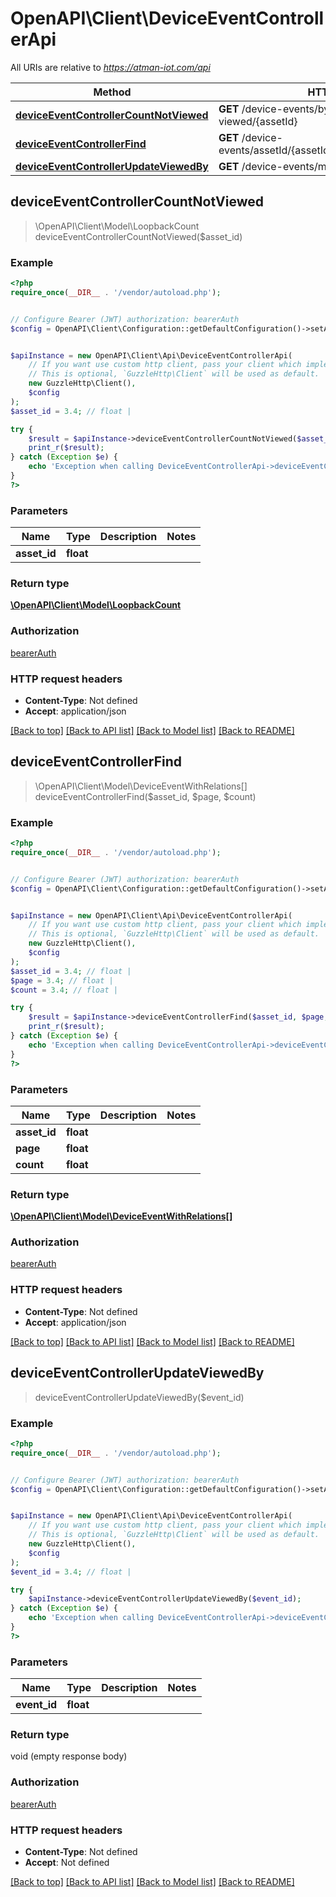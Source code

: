 # OpenAPI\Client\DeviceEventControllerApi

All URIs are relative to *https://atman-iot.com/api*

Method | HTTP request | Description
------------- | ------------- | -------------
[**deviceEventControllerCountNotViewed**](DeviceEventControllerApi.md#deviceEventControllerCountNotViewed) | **GET** /device-events/by-asset/count-not-viewed/{assetId} | 
[**deviceEventControllerFind**](DeviceEventControllerApi.md#deviceEventControllerFind) | **GET** /device-events/assetId/{assetId}/page/{page}/count/{count} | 
[**deviceEventControllerUpdateViewedBy**](DeviceEventControllerApi.md#deviceEventControllerUpdateViewedBy) | **GET** /device-events/mark-read/{eventId} | 



## deviceEventControllerCountNotViewed

> \OpenAPI\Client\Model\LoopbackCount deviceEventControllerCountNotViewed($asset_id)



### Example

```php
<?php
require_once(__DIR__ . '/vendor/autoload.php');


// Configure Bearer (JWT) authorization: bearerAuth
$config = OpenAPI\Client\Configuration::getDefaultConfiguration()->setAccessToken('YOUR_ACCESS_TOKEN');


$apiInstance = new OpenAPI\Client\Api\DeviceEventControllerApi(
    // If you want use custom http client, pass your client which implements `GuzzleHttp\ClientInterface`.
    // This is optional, `GuzzleHttp\Client` will be used as default.
    new GuzzleHttp\Client(),
    $config
);
$asset_id = 3.4; // float | 

try {
    $result = $apiInstance->deviceEventControllerCountNotViewed($asset_id);
    print_r($result);
} catch (Exception $e) {
    echo 'Exception when calling DeviceEventControllerApi->deviceEventControllerCountNotViewed: ', $e->getMessage(), PHP_EOL;
}
?>
```

### Parameters


Name | Type | Description  | Notes
------------- | ------------- | ------------- | -------------
 **asset_id** | **float**|  |

### Return type

[**\OpenAPI\Client\Model\LoopbackCount**](../Model/LoopbackCount.md)

### Authorization

[bearerAuth](../../README.md#bearerAuth)

### HTTP request headers

- **Content-Type**: Not defined
- **Accept**: application/json

[[Back to top]](#) [[Back to API list]](../../README.md#documentation-for-api-endpoints)
[[Back to Model list]](../../README.md#documentation-for-models)
[[Back to README]](../../README.md)


## deviceEventControllerFind

> \OpenAPI\Client\Model\DeviceEventWithRelations[] deviceEventControllerFind($asset_id, $page, $count)



### Example

```php
<?php
require_once(__DIR__ . '/vendor/autoload.php');


// Configure Bearer (JWT) authorization: bearerAuth
$config = OpenAPI\Client\Configuration::getDefaultConfiguration()->setAccessToken('YOUR_ACCESS_TOKEN');


$apiInstance = new OpenAPI\Client\Api\DeviceEventControllerApi(
    // If you want use custom http client, pass your client which implements `GuzzleHttp\ClientInterface`.
    // This is optional, `GuzzleHttp\Client` will be used as default.
    new GuzzleHttp\Client(),
    $config
);
$asset_id = 3.4; // float | 
$page = 3.4; // float | 
$count = 3.4; // float | 

try {
    $result = $apiInstance->deviceEventControllerFind($asset_id, $page, $count);
    print_r($result);
} catch (Exception $e) {
    echo 'Exception when calling DeviceEventControllerApi->deviceEventControllerFind: ', $e->getMessage(), PHP_EOL;
}
?>
```

### Parameters


Name | Type | Description  | Notes
------------- | ------------- | ------------- | -------------
 **asset_id** | **float**|  |
 **page** | **float**|  |
 **count** | **float**|  |

### Return type

[**\OpenAPI\Client\Model\DeviceEventWithRelations[]**](../Model/DeviceEventWithRelations.md)

### Authorization

[bearerAuth](../../README.md#bearerAuth)

### HTTP request headers

- **Content-Type**: Not defined
- **Accept**: application/json

[[Back to top]](#) [[Back to API list]](../../README.md#documentation-for-api-endpoints)
[[Back to Model list]](../../README.md#documentation-for-models)
[[Back to README]](../../README.md)


## deviceEventControllerUpdateViewedBy

> deviceEventControllerUpdateViewedBy($event_id)



### Example

```php
<?php
require_once(__DIR__ . '/vendor/autoload.php');


// Configure Bearer (JWT) authorization: bearerAuth
$config = OpenAPI\Client\Configuration::getDefaultConfiguration()->setAccessToken('YOUR_ACCESS_TOKEN');


$apiInstance = new OpenAPI\Client\Api\DeviceEventControllerApi(
    // If you want use custom http client, pass your client which implements `GuzzleHttp\ClientInterface`.
    // This is optional, `GuzzleHttp\Client` will be used as default.
    new GuzzleHttp\Client(),
    $config
);
$event_id = 3.4; // float | 

try {
    $apiInstance->deviceEventControllerUpdateViewedBy($event_id);
} catch (Exception $e) {
    echo 'Exception when calling DeviceEventControllerApi->deviceEventControllerUpdateViewedBy: ', $e->getMessage(), PHP_EOL;
}
?>
```

### Parameters


Name | Type | Description  | Notes
------------- | ------------- | ------------- | -------------
 **event_id** | **float**|  |

### Return type

void (empty response body)

### Authorization

[bearerAuth](../../README.md#bearerAuth)

### HTTP request headers

- **Content-Type**: Not defined
- **Accept**: Not defined

[[Back to top]](#) [[Back to API list]](../../README.md#documentation-for-api-endpoints)
[[Back to Model list]](../../README.md#documentation-for-models)
[[Back to README]](../../README.md)

